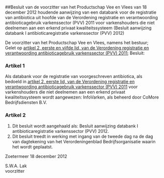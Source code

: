 <meta http-equiv='Content-Type' content='text/html; charset=utf-8' />

##Besluit van de voorzitter van het Productschap Vee en Vlees van 18 december 2012 houdende aanwijzing van een databank voor de registratie van antibiotica uit hoofde van de Verordening registratie en verantwoording antibioticagebruik varkenssector (PVV) 2011 voor varkenshouders die niet deelnemen aan een erkend privaat kwaliteitssysteem (Besluit aanwijzing databank I antibioticaregistratie varkenssector (PVV) 2012)

De voorzitter van het Productschap Vee en Vlees, namens het bestuur;  
Gelet op [artikel 2, eerste en vijfde lid, van de Verordening registratie en verantwoording antibioticagebruik varkenssector (PVV) 2011](../../../../../../../../../../pbo/verordening/registratie/en/verantwoording/antibioticagebruik/varkenssector/etc/BWBR0030448/README.md);
Besluit:    

### Artikel  1  

Als databank voor de registratie van voorgeschreven antibiotica, als bedoeld in [artikel 2, eerste lid, van de Verordening registratie en verantwoording antibioticagebruik varkenssector (PVV) 2011](../../../../../../../../../../pbo/verordening/registratie/en/verantwoording/antibioticagebruik/varkenssector/etc/BWBR0030448/README.md) voor varkenshouders die niet deelnemen aan een erkend privaat kwaliteitssysteem wordt aangewezen: InfoVarken, als beheerd door CoMore Bedrijfsdiensten B.V.  

### Artikel  2  

1.  Dit besluit wordt aangehaald als: Besluit aanwijzing databank I antibioticaregistratie varkenssector (PVV) 2012.   
2.   Dit besluit treedt in werking met ingang van de tweede dag na de dag van dagtekening van het Verordeningenblad Bedrijfsorganisatie waarin het wordt geplaatst.  

Zoetermeer 
18 december 2012   

S.W.A. Lak  
voorzitter    
